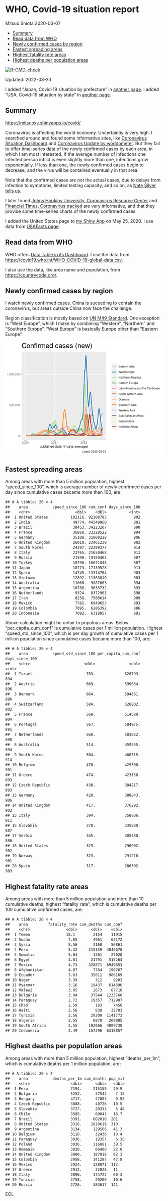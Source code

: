 WHO, Covid-19 situation report
================
Mitsuo Shiota
2020-03-07

-   <a href="#summary" id="toc-summary">Summary</a>
-   <a href="#read-data-from-who" id="toc-read-data-from-who">Read data from
    WHO</a>
-   <a href="#newly-confirmed-cases-by-region"
    id="toc-newly-confirmed-cases-by-region">Newly confirmed cases by
    region</a>
-   <a href="#fastest-spreading-areas"
    id="toc-fastest-spreading-areas">Fastest spreading areas</a>
-   <a href="#highest-fatality-rate-areas"
    id="toc-highest-fatality-rate-areas">Highest fatality rate areas</a>
-   <a href="#highest-deaths-per-population-areas"
    id="toc-highest-deaths-per-population-areas">Highest deaths per
    population areas</a>

<!-- badges: start -->

[![R-CMD-check](https://github.com/mitsuoxv/covid/actions/workflows/R-CMD-check.yaml/badge.svg)](https://github.com/mitsuoxv/covid/actions/workflows/R-CMD-check.yaml)
<!-- badges: end -->

Updated: 2022-08-23

I added “Japan, Covid-19 situation by prefecture” in [another
page](Japan.md). I added “USA, Covid-19 situation by state” in [another
page](USA.md).

## Summary

<https://mitsuoxv.shinyapps.io/covid/>

Coronavirus is affecting the world economy. Uncertaintiy is very high. I
searched around and found some informative sites, like [Coronavirus
Situation
Dashboard](https://who.maps.arcgis.com/apps/opsdashboard/index.html#/c88e37cfc43b4ed3baf977d77e4a0667)
and [Coronavirus Update by
worldometer](https://www.worldometers.info/coronavirus/). But they fail
to offer time-series data of the newly confirmed cases by each area, in
which I am most interested. If the average number of infections one
infected person inflict is even slightly more than one, infections grow
exponentially. If less than one, the newly confirmed cases begin to
decrease, and the virus will be contained eventually in that area.

Note that the confirmed cases are not the actual cases, due to delays
from infection to symptoms, limited testing capacity, and so on, as
[Nate Silver tells
us](https://fivethirtyeight.com/features/coronavirus-case-counts-are-meaningless/).

I later found [Johns Hopkins University, Coronavirus Resource
Center](https://coronavirus.jhu.edu/) and [Financial Times, Coronavirus
tracked](https://www.ft.com/content/a26fbf7e-48f8-11ea-aeb3-955839e06441)
are very informative, and that they provide some time-series charts of
the newly confirmed cases.

I added the United States page to [my Shiny
App](https://mitsuoxv.shinyapps.io/covid/) on May 25, 2020. I use data
from [USAFacts
page](https://usafacts.org/visualizations/coronavirus-covid-19-spread-map/).

## Read data from WHO

WHO offers [Data Table in its Dashboard](https://covid19.who.int/table).
I use the data from
<https://covid19.who.int/WHO-COVID-19-global-data.csv>.

I also use the data, like area name and population, from
<https://countrycode.org/>.

## Newly confirmed cases by region

I watch newly confirmed cases. China is suceeding to contain the
coronavirus, but areas outside China now face the challenge.

Region classification is mostly based on [UN M49
Standard](https://unstats.un.org/unsd/methodology/m49/). One exception
is “West Europe”, which I make by combining “Western”, “Northern” and
“Southern Europe”. “West Europe” is basically Europe other than “Eastern
Europe”.

![](README_files/figure-gfm/chart-1.png)<!-- -->

## Fastest spreading areas

Among areas with more than 5 million population, highest
“speed_since_100”, which is average number of newly confirmed cases per
day since cumulative cases became more than 100, are:

    ## # A tibble: 20 × 4
    ##    area           speed_since_100 cum_conf days_since_100
    ##    <chr>                    <dbl>    <dbl>          <int>
    ##  1 United States          102116. 92108785            902
    ##  2 India                   49774. 44348960            891
    ##  3 Brazil                  38453. 34223207            890
    ##  4 France                  36868. 33328522            904
    ##  5 Germany                 35108. 31808228            906
    ##  6 United Kingdom          26010. 23461239            902
    ##  7 South Korea             24397. 22299377            914
    ##  8 Italy                   23765. 21650468            911
    ##  9 Russia                  21590. 19150404            887
    ## 10 Turkey                  18796. 16671848            887
    ## 11 Japan                   18773. 17139528            913
    ## 12 Spain                   14745. 13314764            903
    ## 13 Vietnam                 12892. 11383819            883
    ## 14 Australia               11060.  9887663            894
    ## 15 Argentina               10788.  9633732            893
    ## 16 Netherlands              9324.  8372961            898
    ## 17 Iran                     8258.  7506614            909
    ## 18 Mexico                   7782.  6949653            893
    ## 19 Colombia                 7095.  6286392            886
    ## 20 Indonesia                7092.  6318857            891

Above calculation might be unfair to populous areas. Below
“per_capita_cum_conf” is cumulative cases per 1 million population.
Highest “speed_std_since_100”, which is per day growth of cumulative
cases per 1 million population since cumulative cases became more than
100, are:

    ## # A tibble: 20 × 4
    ##    area           speed_std_since_100 per_capita_cum_conf days_since_100
    ##    <chr>                        <dbl>               <dbl>          <int>
    ##  1 Israel                        703.             628793.            894
    ##  2 Austria                       669.             599034.            896
    ##  3 Denmark                       664.             594861.            896
    ##  4 Switzerland                   584.             526802.            902
    ##  5 France                        569.             514580.            904
    ##  6 Portugal                      567.             504975.            891
    ##  7 Netherlands                   560.             503032.            898
    ##  8 Australia                     514.             459555.            894
    ##  9 South Korea                   504.             460515.            914
    ## 10 Belgium                       476.             429308.            901
    ## 11 Greece                        474.             423158.            893
    ## 12 Czech Republic                430.             384217.            893
    ## 13 Germany                       429.             388843.            906
    ## 14 United Kingdom                417.             376292.            902
    ## 15 Italy                         394.             358806.            911
    ## 16 Slovakia                      378.             335680.            887
    ## 17 Serbia                        345.             305480.            886
    ## 18 United States                 329.             296902.            902
    ## 19 Norway                        323.             291216.            901
    ## 20 Spain                         317.             286302.            903

## Highest fatality rate areas

Among areas with more than 5 million population and more than 10
cumulative deaths, highest “fatality_rate”, which is cumulative deaths
per 100 cumulative confirmed cases, are:

    ## # A tibble: 20 × 4
    ##    area         fatality_rate cum_deaths cum_conf
    ##    <chr>                <dbl>      <dbl>    <dbl>
    ##  1 Yemen                18.1        2154    11915
    ##  2 Sudan                 7.85       4961    63172
    ##  3 Syria                 5.56       3160    56861
    ##  4 Peru                  5.32     215159  4046670
    ##  5 Somalia               5.04       1361    27020
    ##  6 Egypt                 4.81      24791   515264
    ##  7 Mexico                4.73     328871  6949653
    ##  8 Afghanistan           4.07       7764   190767
    ##  9 Ecuador               3.63      35811   986169
    ## 10 Niger                 3.39        312     9203
    ## 11 Myanmar               3.16      19437   614696
    ## 12 Malawi                3.05       2673    87718
    ## 13 Bulgaria              3.04      37544  1233760
    ## 14 Paraguay              2.72      19357   712907
    ## 15 Chad                  2.59        193     7456
    ## 16 Haiti                 2.56        838    32703
    ## 17 Tunisia               2.56      29209  1141773
    ## 18 Algeria               2.55       6878   269805
    ## 19 South Africa          2.55     102066  4009730
    ## 20 Indonesia             2.49     157396  6318857

## Highest deaths per population areas

Among areas with more than 5 million population, highest
“deaths_per_1m”, which is cumulative deaths per 1 million population,
are:

    ## # A tibble: 20 × 4
    ##    area           deaths_per_1m cum_deaths pop_mil
    ##    <chr>                  <dbl>      <dbl>   <dbl>
    ##  1 Peru                   7194.     215159   29.9 
    ##  2 Bulgaria               5252.      37544    7.15
    ##  3 Hungary                4717.      47083    9.98
    ##  4 Czech Republic         3888.      40726   10.5 
    ##  5 Slovakia               3727.      20333    5.46
    ##  6 Chile                  3585.      60043   16.7 
    ##  7 Brazil                 3391.     682010  201.  
    ##  8 United States          3316.    1028619  310.  
    ##  9 Argentina              3134.     129566   41.3 
    ## 10 Belgium                3118.      32436   10.4 
    ## 11 Paraguay               3036.      19357    6.38
    ## 12 Poland                 3036.     116881   38.5 
    ## 13 Romania                3028.      66490   22.0 
    ## 14 United Kingdom         3000.     187018   62.3 
    ## 15 Colombia               2956.     141287   47.8 
    ## 16 Mexico                 2924.     328871  112.  
    ## 17 Greece                 2912.      32028   11   
    ## 18 Italy                  2896.     174722   60.3 
    ## 19 Tunisia                2758.      29209   10.6 
    ## 20 Russia                 2726.     383617  141.

EOL
